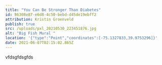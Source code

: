 ```yaml
---
title: "You Can Be Stronger Than Diabetes"
id: 86308e87-e6d8-4c50-bebd-d45de19ebff2
attribution: Kristin Groenveld
publish: true
src: /uploads/pxl_20210530_223451876.jpg
alt: "Big Fish Mural "
location: '{"type":"Point","coordinates":[-75.1327833,39.9753296]}'
date: 2021-06-07T02:15:02.865Z
---
```

vfdsgfdsgfds